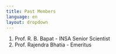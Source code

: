 ```yaml
---
title: Past Members
language: en
layout: dropdown
---
```


1. Prof. R. B. Bapat - INSA Senior Scientist
2. Prof. Rajendra Bhatia - Emeritus
